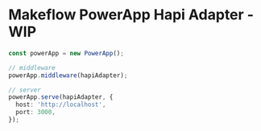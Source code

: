 # Makeflow PowerApp Hapi Adapter - WIP

```ts
const powerApp = new PowerApp();

// middleware
powerApp.middleware(hapiAdapter);

// server
powerApp.serve(hapiAdapter, {
  host: 'http://localhost',
  port: 3000,
});
```
